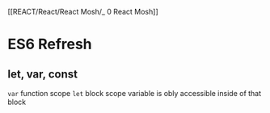 [[REACT/React/React Mosh/_ 0 React Mosh]]

# ES6 Refresh

## let, var, const

`var` function scope
`let` block scope variable is obly accessible inside of that block







